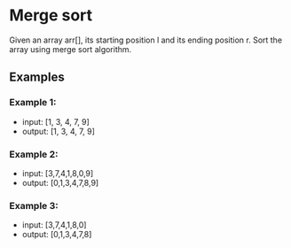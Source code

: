 # Merge sort

Given an array arr[], its starting position l and its ending position r. Sort the array using merge sort algorithm.

## Examples

### Example 1:

- input: [1, 3, 4, 7, 9]
- output: [1, 3, 4, 7, 9]

### Example 2:

- input: [3,7,4,1,8,0,9]
- output: [0,1,3,4,7,8,9]

### Example 3:

- input: [3,7,4,1,8,0]
- output: [0,1,3,4,7,8]
